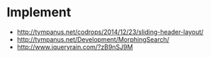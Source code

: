 # Implement

* http://tympanus.net/codrops/2014/12/23/sliding-header-layout/
* http://tympanus.net/Development/MorphingSearch/
* http://www.jqueryrain.com/?zB9nSJ9M
